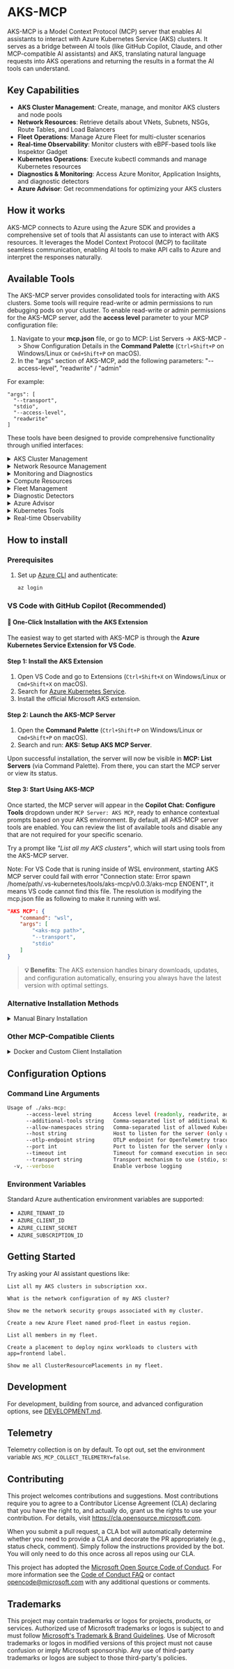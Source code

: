 ﻿# AKS-MCP

AKS-MCP is a Model Context Protocol (MCP) server that enables AI assistants to interact with Azure Kubernetes Service (AKS) clusters. It serves as a bridge between AI tools (like GitHub Copilot, Claude, and other MCP-compatible AI assistants) and AKS, translating natural language requests into AKS operations and returning the results in a format the AI tools can understand.

## Key Capabilities

- **AKS Cluster Management**: Create, manage, and monitor AKS clusters and node pools
- **Network Resources**: Retrieve details about VNets, Subnets, NSGs, Route Tables, and Load Balancers
- **Fleet Operations**: Manage Azure Fleet for multi-cluster scenarios
- **Real-time Observability**: Monitor clusters with eBPF-based tools like Inspektor Gadget
- **Kubernetes Operations**: Execute kubectl commands and manage Kubernetes resources
- **Diagnostics & Monitoring**: Access Azure Monitor, Application Insights, and diagnostic detectors
- **Azure Advisor**: Get recommendations for optimizing your AKS clusters

## How it works

AKS-MCP connects to Azure using the Azure SDK and provides a comprehensive set of tools that AI assistants can use to interact with AKS resources. It leverages the Model Context Protocol (MCP) to facilitate seamless communication, enabling AI tools to make API calls to Azure and interpret the responses naturally.

## Available Tools

The AKS-MCP server provides consolidated tools for interacting with AKS
clusters. Some tools will require read-write or admin permissions to run debugging pods on your cluster. To enable read-write or admin permissions for the AKS-MCP server, add the **access level** parameter to your MCP configuration file:

1. Navigate to your **mcp.json** file, or go to MCP: List Servers -> AKS-MCP -> Show Configuration Details in the **Command Palette** (`Ctrl+Shift+P` on Windows/Linux or `Cmd+Shift+P` on macOS).
2. In the "args" section of AKS-MCP, add the following parameters: "--access-level", "readwrite" / "admin"

For example:
```
"args": [
  "--transport",
  "stdio",
  "--access-level",
  "readwrite"
]
```

These tools have been designed to provide comprehensive functionality
through unified interfaces:

<details>
<summary>AKS Cluster Management</summary>

**Tool:** `az_aks_operations`

Unified tool for managing Azure Kubernetes Service (AKS) clusters and related operations.

**Available Operations:**

- **Read-Only** (all access levels):
  - `show`: Show cluster details
  - `list`: List clusters in subscription/resource group
  - `get-versions`: Get available Kubernetes versions
  - `check-network`: Perform outbound network connectivity check
  - `nodepool-list`: List node pools in cluster
  - `nodepool-show`: Show node pool details
  - `account-list`: List Azure subscriptions

- **Read-Write** (`readwrite`/`admin` access levels):
  - `create`: Create new cluster
  - `delete`: Delete cluster
  - `scale`: Scale cluster node count
  - `start`: Start a stopped cluster
  - `stop`: Stop a running cluster
  - `update`: Update cluster configuration
  - `upgrade`: Upgrade Kubernetes version
  - `nodepool-add`: Add node pool to cluster
  - `nodepool-delete`: Delete node pool
  - `nodepool-scale`: Scale node pool
  - `nodepool-upgrade`: Upgrade node pool
  - `account-set`: Set active subscription
  - `login`: Azure authentication

- **Admin-Only** (`admin` access level):
  - `get-credentials`: Get cluster credentials for kubectl access

</details>

<details>
<summary>Network Resource Management</summary>

**Tool:** `az_network_resources`

Unified tool for getting Azure network resource information used by AKS clusters.

**Available Resource Types:**

- `all`: Get information about all network resources
- `vnet`: Virtual Network information
- `subnet`: Subnet information
- `nsg`: Network Security Group information
- `route_table`: Route Table information
- `load_balancer`: Load Balancer information
- `private_endpoint`: Private endpoint information

</details>

<details>
<summary>Monitoring and Diagnostics</summary>

**Tool:** `az_monitoring`

Unified tool for Azure monitoring and diagnostics operations for AKS clusters.

**Available Operations:**

- `metrics`: List metric values for resources
- `resource_health`: Retrieve resource health events for AKS clusters
- `app_insights`: Execute KQL queries against Application Insights telemetry data
- `diagnostics`: Check if AKS cluster has diagnostic settings configured
- `control_plane_logs`: Query AKS control plane logs with safety constraints
  and time range validation

</details>

<details>
<summary>Compute Resources</summary>

**Tool:** `get_aks_vmss_info`

- Get detailed VMSS configuration for node pools in the AKS cluster

**Tool:** `az_vmss_run-command_invoke` *(readwrite/admin only)*

- Execute commands on Virtual Machine Scale Set instances

</details>

<details>
<summary>Fleet Management</summary>

**Tool:** `az_fleet`

Comprehensive Azure Fleet management for multi-cluster scenarios.

**Available Operations:**

- **Fleet Operations**: list, show, create, update, delete, get-credentials
- **Member Operations**: list, show, create, update, delete
- **Update Run Operations**: list, show, create, start, stop, delete
- **Update Strategy Operations**: list, show, create, delete
- **ClusterResourcePlacement Operations**: list, show, get, create, delete

Supports both Azure Fleet management and Kubernetes ClusterResourcePlacement
CRD operations.

</details>

<details>
<summary>Diagnostic Detectors</summary>

**Tool:** `list_detectors`

- List all available AKS cluster detectors

**Tool:** `run_detector`

- Run a specific AKS diagnostic detector

**Tool:** `run_detectors_by_category`

- Run all detectors in a specific category
- **Categories**: Best Practices, Cluster and Control Plane Availability and
  Performance, Connectivity Issues, Create/Upgrade/Delete and Scale,
  Deprecations, Identity and Security, Node Health, Storage

</details>

<details>
<summary>Azure Advisor</summary>

**Tool:** `az_advisor_recommendation`

Retrieve and manage Azure Advisor recommendations for AKS clusters.

**Available Operations:**

- `list`: List recommendations with filtering options
- `report`: Generate recommendation reports
- **Filter Options**: resource_group, cluster_names, category (Cost,
  HighAvailability, Performance, Security), severity (High, Medium, Low)

</details>

<details>
<summary>Kubernetes Tools</summary>

*Note: kubectl commands are available with all access levels. Additional tools
require explicit enablement via `--additional-tools`*

**kubectl Commands (Read-Only):**

- `kubectl_get`, `kubectl_describe`, `kubectl_explain`, `kubectl_logs`
- `kubectl_api-resources`, `kubectl_api-versions`, `kubectl_diff`
- `kubectl_cluster-info`, `kubectl_top`, `kubectl_events`, `kubectl_auth`

**kubectl Commands (Read-Write/Admin):**

- `kubectl_create`, `kubectl_delete`, `kubectl_apply`, `kubectl_expose`,
  `kubectl_run`
- `kubectl_set`, `kubectl_rollout`, `kubectl_scale`, `kubectl_autoscale`
- `kubectl_label`, `kubectl_annotate`, `kubectl_patch`, `kubectl_replace`
- `kubectl_cp`, `kubectl_exec`, `kubectl_cordon`, `kubectl_uncordon`
- `kubectl_drain`, `kubectl_taint`, `kubectl_certificate`

**Additional Tools (Optional):**

- `helm`: Helm package manager (requires `--additional-tools helm`)
- `cilium`: Cilium CLI for eBPF networking (requires `--additional-tools cilium`)

</details>

<details>
<summary>Real-time Observability</summary>

**Tool:** `inspektor_gadget_observability`

Real-time observability tool for Azure Kubernetes Service (AKS) clusters using
eBPF.

**Available Actions:**

- `deploy`: Deploy Inspektor Gadget to cluster (requires `readwrite`/`admin` access)
- `undeploy`: Remove Inspektor Gadget from cluster (requires `readwrite`/`admin` access)
- `is_deployed`: Check deployment status
- `run`: Run one-shot gadgets
- `start`: Start continuous gadgets
- `stop`: Stop running gadgets
- `get_results`: Retrieve gadget results
- `list_gadgets`: List available gadgets

**Available Gadgets:**

- `observe_dns`: Monitor DNS requests and responses
- `observe_tcp`: Monitor TCP connections
- `observe_file_open`: Monitor file system operations
- `observe_process_execution`: Monitor process execution
- `observe_signal`: Monitor signal delivery
- `observe_system_calls`: Monitor system calls
- `top_file`: Top files by I/O operations
- `top_tcp`: Top TCP connections by traffic

</details>

## How to install

### Prerequisites

1. Set up [Azure CLI](https://docs.microsoft.com/en-us/cli/azure/install-azure-cli) and authenticate:

   ```bash
   az login
   ```

### VS Code with GitHub Copilot (Recommended)

#### 🚀 One-Click Installation with the AKS Extension

The easiest way to get started with AKS-MCP is through the **Azure Kubernetes Service Extension for VS Code**.

#### Step 1: Install the AKS Extension

1. Open VS Code and go to Extensions (`Ctrl+Shift+X` on Windows/Linux or `Cmd+Shift+X` on macOS).
1. Search for [Azure Kubernetes Service](https://marketplace.visualstudio.com/items?itemName=ms-kubernetes-tools.vscode-aks-tools).
1. Install the official Microsoft AKS extension.

#### Step 2: Launch the AKS-MCP Server

1. Open the **Command Palette** (`Ctrl+Shift+P` on Windows/Linux or `Cmd+Shift+P` on macOS).
2. Search and run: **AKS: Setup AKS MCP Server**.

Upon successful installation, the server will now be visible in **MCP: List Servers** (via Command Palette). From there, you can start the MCP server or view its status.

#### Step 3: Start Using AKS-MCP

Once started, the MCP server will appear in the **Copilot Chat: Configure Tools** dropdown under `MCP Server: AKS MCP`, ready to enhance contextual prompts based on your AKS environment. By default, all AKS-MCP server tools are enabled. You can review the list of available tools and disable any that are not required for your specific scenario.

Try a prompt like *"List all my AKS clusters"*, which will start using tools from the AKS-MCP server.

Note:
For VS Code that is runing inside of WSL environment, starting AKS MCP server could fail with error "Connection state: Error spawn /home/path/.vs-kubernetes/tools/aks-mcp/v0.0.3/aks-mcp ENOENT", it means VS code cannot find this file. The resolution is modifying the mcp.json file as following to make it running with wsl.

```json
"AKS MCP": {
	"command": "wsl",
	"args": [
		"<aks-mcp path>",
		"--transport",
		"stdio"
	]
}
```


> **💡 Benefits**: The AKS extension handles binary downloads, updates, and configuration automatically, ensuring you always have the latest version with optimal settings.

### Alternative Installation Methods

<details>
<summary>Manual Binary Installation</summary>

#### Step 1: Download the Binary

Choose your platform and download the latest AKS-MCP binary:

| Platform | Architecture | Download Link |
|----------|-------------|---------------|
| **Windows** | AMD64 | [📥 aks-mcp-windows-amd64.exe](https://github.com/Azure/aks-mcp/releases/latest/download/aks-mcp-windows-amd64.exe) |
| | ARM64 | [📥 aks-mcp-windows-arm64.exe](https://github.com/Azure/aks-mcp/releases/latest/download/aks-mcp-windows-arm64.exe) |
| **macOS** | Intel (AMD64) | [📥 aks-mcp-darwin-amd64](https://github.com/Azure/aks-mcp/releases/latest/download/aks-mcp-darwin-amd64) |
| | Apple Silicon (ARM64) | [📥 aks-mcp-darwin-arm64](https://github.com/Azure/aks-mcp/releases/latest/download/aks-mcp-darwin-arm64) |
| **Linux** | AMD64 | [📥 aks-mcp-linux-amd64](https://github.com/Azure/aks-mcp/releases/latest/download/aks-mcp-linux-amd64) |
| | ARM64 | [📥 aks-mcp-linux-arm64](https://github.com/Azure/aks-mcp/releases/latest/download/aks-mcp-linux-arm64) |

#### Step 2: Configure VS Code

After downloading, create a `.vscode/mcp.json` file in your workspace root with the path to your downloaded binary.

##### Option A: Automated Setup Script

For quick setup, you can use these one-liner scripts that download the binary
and create the configuration:

*Windows (PowerShell):*

```powershell
# Download binary and create VS Code configuration
mkdir -p .vscode ; Invoke-WebRequest -Uri "https://github.com/Azure/aks-mcp/releases/latest/download/aks-mcp-windows-amd64.exe" -OutFile "aks-mcp.exe" ; @{servers=@{"aks-mcp-server"=@{type="stdio";command="$PWD\aks-mcp.exe";args=@("--transport","stdio")}}} | ConvertTo-Json -Depth 3 | Out-File ".vscode/mcp.json" -Encoding UTF8
```

*macOS/Linux (Bash):*

```bash
# Download binary and create VS Code configuration
mkdir -p .vscode && curl -sL https://github.com/Azure/aks-mcp/releases/latest/download/aks-mcp-linux-amd64 -o aks-mcp && chmod +x aks-mcp && echo '{"servers":{"aks-mcp-server":{"type":"stdio","command":"'$PWD'/aks-mcp","args":["--transport","stdio"]}}}' > .vscode/mcp.json
```

##### Option B: Manual Configuration

> **✨ Simple Setup**: Download the binary for your platform, then use the manual configuration below to set up the MCP server in VS Code.

#### Manual VS Code Configuration

You can configure the AKS-MCP server in two ways:

**1. Workspace-specific configuration** (recommended for project-specific usage):

Create a `.vscode/mcp.json` file in your workspace with the path to your downloaded binary:

```json
{
  "servers": {
    "aks-mcp-server": {
      "type": "stdio",
      "command": "<enter the file path>",
      "args": [
        "--transport", "stdio"
      ]
    }
  }
}
```

**2. User-level configuration** (persistent across all workspaces):

For a persistent configuration that works across all your VS Code workspaces, add the MCP server to your VS Code user settings:

1. Open VS Code Settings (Ctrl+, or Cmd+,)
2. Search for "mcp" in the settings
3. Add the following to your User Settings JSON:

```json
{
  "github.copilot.chat.mcp.servers": {
    "aks-mcp-server": {
      "type": "stdio",
      "command": "<enter the file path>",
      "args": [
        "--transport", "stdio"
      ]
    }
  }
}
```

#### Step 3: Load the AKS-MCP server tools to Github Copilot

1. If running on an older version of VS Code: restart VS Code i.e. close and
   reopen VS Code to load the new MCP server configuration.
2. Open GitHub Copilot in VS Code and [switch to Agent mode](https://code.visualstudio.com/docs/copilot/chat/chat-agent-mode)
3. Click the **Tools** button or run /list in the Github Copilot window to see the list of available tools
4. You should see the AKS-MCP tools in the list
5. Try a prompt like: *"List all my AKS clusters in subscription xxx"*
6. The agent will automatically use AKS-MCP tools to complete your request

> **💡 Tip**: If you don't see the AKS-MCP tools after restarting, check the VS Code output panel for any MCP server connection errors and verify your binary path in `.vscode/mcp.json`.

**Note**: Ensure you have authenticated with Azure CLI (`az login`) for the server to access your Azure resources.

</details>

### Other MCP-Compatible Clients

<details>
<summary>Docker and Custom Client Installation</summary>

For other MCP-compatible AI clients like [Claude Desktop](https://claude.ai/), configure the server in your MCP configuration:

```json
{
  "mcpServers": {
    "aks": {
      "command": "<path of binary aks-mcp>",
      "args": [
        "--transport", "stdio"
      ]
    }
  }
}
```

#### 🐋 Docker MCP configuration

For containerized deployment, you can run AKS-MCP server using the official Docker image:

Option A: Mount credentials from host (recommended):

```json
{
  "mcpServers": {
    "aks": {
      "type": "stdio",
      "command": "docker",
      "args": [
          "run",
          "-i",
          "--rm",
          "--user",
          "<your-user-id (e.g. id -u)>",
          "-v",
          "~/.azure:/home/mcp/.azure",
          "-v",
          "~/.kube:/home/mcp/.kube",
          "ghcr.io/azure/aks-mcp:latest",
          "--transport",
          "stdio"
        ]
    }
  }
}
```

Option B: fetch the credentials inside the container:

```json
{
  "mcpServers": {
    "aks": {
      "type": "stdio",
      "command": "docker",
      "args": [
          "run",
          "-i",
          "--rm",
          "ghcr.io/azure/aks-mcp:latest",
          "--transport",
          "stdio"
        ]
    }
  }
}
```

Start the MCP server container first per above command, and then run the following commands to fetch the credentials:
- Login to Azure CLI: `docker exec -it <container-id> az login --use-device-code`
- Get kubeconfig: `docker exec -it <container-id> az aks get-credentials -g <resource-group> -n <cluster-name>`

Note that:

- Host Azure CLI logins don't automatically propagate into containers without mounting `~/.azure`.
- User ID should be set for option A, orelse the mcp user inside container won't be able to access the mounted files.

#### 🤖 Custom MCP Client Installation

You can configure any MCP-compatible client to use the AKS-MCP server by running the binary directly:

```bash
# Run the server directly
./aks-mcp --transport stdio
```

#### 🔧 Manual Binary Installation

For direct binary usage without package managers:

1. Download the latest release from the [releases page](https://github.com/Azure/aks-mcp/releases)
2. Extract the binary to your preferred location
3. Make it executable (on Unix systems):
   ```bash
   chmod +x aks-mcp
   ```
4. Configure your MCP client to use the binary path

</details>

## Configuration Options

### Command Line Arguments

```sh
Usage of ./aks-mcp:
      --access-level string       Access level (readonly, readwrite, admin) (default "readonly")
      --additional-tools string   Comma-separated list of additional Kubernetes tools to support (kubectl is always enabled). Available: helm,cilium
      --allow-namespaces string   Comma-separated list of allowed Kubernetes namespaces (empty means all namespaces)
      --host string               Host to listen for the server (only used with transport sse or streamable-http) (default "127.0.0.1")
      --otlp-endpoint string      OTLP endpoint for OpenTelemetry traces (e.g. localhost:4317, default "")
      --port int                  Port to listen for the server (only used with transport sse or streamable-http) (default 8000)
      --timeout int               Timeout for command execution in seconds, default is 600s (default 600)
      --transport string          Transport mechanism to use (stdio, sse or streamable-http) (default "stdio")
  -v, --verbose                   Enable verbose logging
```

### Environment Variables

Standard Azure authentication environment variables are supported:
- `AZURE_TENANT_ID`
- `AZURE_CLIENT_ID` 
- `AZURE_CLIENT_SECRET`
- `AZURE_SUBSCRIPTION_ID`

## Getting Started

Try asking your AI assistant questions like:

```
List all my AKS clusters in subscription xxx.

What is the network configuration of my AKS cluster?

Show me the network security groups associated with my cluster.

Create a new Azure Fleet named prod-fleet in eastus region.

List all members in my fleet.

Create a placement to deploy nginx workloads to clusters with app=frontend label.

Show me all ClusterResourcePlacements in my fleet.
```

## Development

For development, building from source, and advanced configuration options, see [DEVELOPMENT.md](DEVELOPMENT.md).

## Telemetry

Telemetry collection is on by default. To opt out, set the environment variable `AKS_MCP_COLLECT_TELEMETRY=false`.

## Contributing

This project welcomes contributions and suggestions. Most contributions require you to agree to a
Contributor License Agreement (CLA) declaring that you have the right to, and actually do, grant us
the rights to use your contribution. For details, visit https://cla.opensource.microsoft.com.

When you submit a pull request, a CLA bot will automatically determine whether you need to provide
a CLA and decorate the PR appropriately (e.g., status check, comment). Simply follow the instructions
provided by the bot. You will only need to do this once across all repos using our CLA.

This project has adopted the [Microsoft Open Source Code of Conduct](https://opensource.microsoft.com/codeofconduct/).
For more information see the [Code of Conduct FAQ](https://opensource.microsoft.com/codeofconduct/faq/) or
contact [opencode@microsoft.com](mailto:opencode@microsoft.com) with any additional questions or comments.

## Trademarks

This project may contain trademarks or logos for projects, products, or services. Authorized use of Microsoft
trademarks or logos is subject to and must follow
[Microsoft's Trademark & Brand Guidelines](https://www.microsoft.com/en-us/legal/intellectualproperty/trademarks/usage/general).
Use of Microsoft trademarks or logos in modified versions of this project must not cause confusion or imply Microsoft sponsorship.
Any use of third-party trademarks or logos are subject to those third-party's policies.
